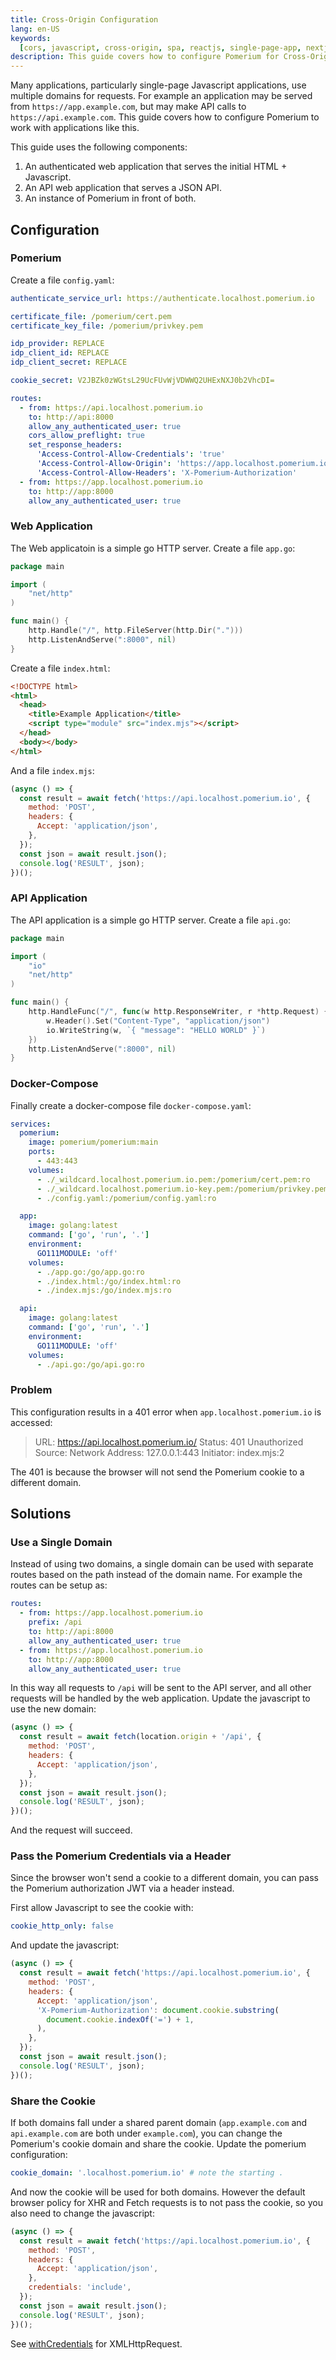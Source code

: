 ```yaml
---
title: Cross-Origin Configuration
lang: en-US
keywords:
  [cors, javascript, cross-origin, spa, reactjs, single-page-app, nextjs, ajax]
description: This guide covers how to configure Pomerium for Cross-Origin setups.
---
```


Many applications, particularly single-page Javascript applications, use multiple domains for requests. For example an application may be served from `https://app.example.com`, but may make API calls to `https://api.example.com`. This guide covers how to configure Pomerium to work with applications like this.

This guide uses the following components:

1. An authenticated web application that serves the initial HTML + Javascript.
1. An API web application that serves a JSON API.
1. An instance of Pomerium in front of both.

## Configuration

### Pomerium

Create a file `config.yaml`:

```yaml
authenticate_service_url: https://authenticate.localhost.pomerium.io

certificate_file: /pomerium/cert.pem
certificate_key_file: /pomerium/privkey.pem

idp_provider: REPLACE
idp_client_id: REPLACE
idp_client_secret: REPLACE

cookie_secret: V2JBZk0zWGtsL29UcFUvWjVDWWQ2UHExNXJ0b2VhcDI=

routes:
  - from: https://api.localhost.pomerium.io
    to: http://api:8000
    allow_any_authenticated_user: true
    cors_allow_preflight: true
    set_response_headers:
      'Access-Control-Allow-Credentials': 'true'
      'Access-Control-Allow-Origin': 'https://app.localhost.pomerium.io'
      'Access-Control-Allow-Headers': 'X-Pomerium-Authorization'
  - from: https://app.localhost.pomerium.io
    to: http://app:8000
    allow_any_authenticated_user: true
```

### Web Application

The Web applicatoin is a simple go HTTP server. Create a file `app.go`:

```go
package main

import (
	"net/http"
)

func main() {
	http.Handle("/", http.FileServer(http.Dir(".")))
	http.ListenAndServe(":8000", nil)
}
```

Create a file `index.html`:

```html
<!DOCTYPE html>
<html>
  <head>
    <title>Example Application</title>
    <script type="module" src="index.mjs"></script>
  </head>
  <body></body>
</html>
```

And a file `index.mjs`:

```javascript
(async () => {
  const result = await fetch('https://api.localhost.pomerium.io', {
    method: 'POST',
    headers: {
      Accept: 'application/json',
    },
  });
  const json = await result.json();
  console.log('RESULT', json);
})();
```

### API Application

The API application is a simple go HTTP server. Create a file `api.go`:

```go
package main

import (
	"io"
	"net/http"
)

func main() {
	http.HandleFunc("/", func(w http.ResponseWriter, r *http.Request) {
		w.Header().Set("Content-Type", "application/json")
		io.WriteString(w, `{ "message": "HELLO WORLD" }`)
	})
	http.ListenAndServe(":8000", nil)
}
```

### Docker-Compose

Finally create a docker-compose file `docker-compose.yaml`:

```yaml
services:
  pomerium:
    image: pomerium/pomerium:main
    ports:
      - 443:443
    volumes:
      - ./_wildcard.localhost.pomerium.io.pem:/pomerium/cert.pem:ro
      - ./_wildcard.localhost.pomerium.io-key.pem:/pomerium/privkey.pem:ro
      - ./config.yaml:/pomerium/config.yaml:ro

  app:
    image: golang:latest
    command: ['go', 'run', '.']
    environment:
      GO111MODULE: 'off'
    volumes:
      - ./app.go:/go/app.go:ro
      - ./index.html:/go/index.html:ro
      - ./index.mjs:/go/index.mjs:ro

  api:
    image: golang:latest
    command: ['go', 'run', '.']
    environment:
      GO111MODULE: 'off'
    volumes:
      - ./api.go:/go/api.go:ro
```

### Problem

This configuration results in a 401 error when `app.localhost.pomerium.io` is accessed:

> URL: https://api.localhost.pomerium.io/ Status: 401 Unauthorized Source: Network Address: 127.0.0.1:443 Initiator: index.mjs:2

The 401 is because the browser will not send the Pomerium cookie to a different domain.

## Solutions

### Use a Single Domain

Instead of using two domains, a single domain can be used with separate routes based on the path instead of the domain name. For example the routes can be setup as:

```yaml
routes:
  - from: https://app.localhost.pomerium.io
    prefix: /api
    to: http://api:8000
    allow_any_authenticated_user: true
  - from: https://app.localhost.pomerium.io
    to: http://app:8000
    allow_any_authenticated_user: true
```

In this way all requests to `/api` will be sent to the API server, and all other requests will be handled by the web application. Update the javascript to use the new domain:

```javascript
(async () => {
  const result = await fetch(location.origin + '/api', {
    method: 'POST',
    headers: {
      Accept: 'application/json',
    },
  });
  const json = await result.json();
  console.log('RESULT', json);
})();
```

And the request will succeed.

### Pass the Pomerium Credentials via a Header

Since the browser won't send a cookie to a different domain, you can pass the Pomerium authorization JWT via a header instead.

First allow Javascript to see the cookie with:

```yaml
cookie_http_only: false
```

And update the javascript:

```javascript
(async () => {
  const result = await fetch('https://api.localhost.pomerium.io', {
    method: 'POST',
    headers: {
      Accept: 'application/json',
      'X-Pomerium-Authorization': document.cookie.substring(
        document.cookie.indexOf('=') + 1,
      ),
    },
  });
  const json = await result.json();
  console.log('RESULT', json);
})();
```

### Share the Cookie

If both domains fall under a shared parent domain (`app.example.com` and `api.example.com` are both under `example.com`), you can change the Pomerium's cookie domain and share the cookie. Update the pomerium configuration:

```yaml
cookie_domain: '.localhost.pomerium.io' # note the starting .
```

And now the cookie will be used for both domains. However the default browser policy for XHR and Fetch requests is to not pass the cookie, so you also need to change the javascript:

```javascript
(async () => {
  const result = await fetch('https://api.localhost.pomerium.io', {
    method: 'POST',
    headers: {
      Accept: 'application/json',
    },
    credentials: 'include',
  });
  const json = await result.json();
  console.log('RESULT', json);
})();
```

See [withCredentials](https://developer.mozilla.org/en-US/docs/Web/API/XMLHttpRequest/withCredentials) for XMLHttpRequest.
